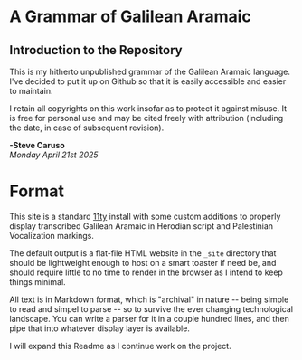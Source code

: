 # A Grammar of Galilean Aramaic

## Introduction to the Repository

This is my hitherto unpublished grammar of the Galilean Aramaic language. I've decided to put it up on Github so that it is easily accessible and easier to maintain.

I retain all copyrights on this work insofar as to protect it against misuse. It is free for personal use and may be cited freely with attribution (including the date, in case of subsequent revision).

**-Steve Caruso**  
*Monday April 21st 2025*

# Format

This site is a standard [11ty](https://www.11ty.dev/) install with some custom additions to properly display transcribed Galilean Aramaic in Herodian script and Palestinian Vocalization markings.

The default output is a flat-file HTML website in the `_site` directory that should be lightweight enough to host on a smart toaster if need be, and should require little to no time to render in the browser as I intend to keep things minimal.

All text is in Markdown format, which is "archival" in nature -- being simple to read and simpel to parse -- so to survive the ever changing technological landscape. You can write a parser for it in a couple hundred lines, and then pipe that into whatever display layer is available.

I will expand this Readme as I continue work on the project.